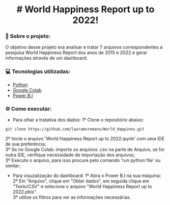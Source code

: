<h1 align="center"> # World Happiness Report up to 2022! </h1>

### :round_pushpin: <strong>Sobre o projeto:</strong>

O objetivo desse projeto era analisar e tratar 7 arquivos correspondentes a pesquisa World Happiness Report dos anos de 2015 e 2022 e gerar informações através de um dashboard.

### :computer: <strong>Tecnologias utilizadas:</strong>
- [Python](https://www.python.org/)
- [Google Colab](https://colab.research.google.com/)
- [Power B.I](https://powerbi.microsoft.com/pt-br/)

### :gear: <strong>Como executar:</strong>

- Para olhar a tratativa dos dados:
1º Clone o repositório abaixo:
```shell
git clone https://github.com/lauramsromano/World_Happines.git
```
2º Inicie o arquivo 'World Happiness Report up to 2022.ipynb' com uma IDE de sua preferência; <br/>
3º Se no Google Colab: importe os arquivos .csv na parte de Arquivo, se for outra IDE, verifique necessidade de importação dos arquivos; <br/>
3º Execute o arquivo, para isso procure pelo comando 'run python file' ou similar; <br/>

- Para visuzalização do dashboard:
1º Abra o Power B.I na sua máquina; <br/>
2º Em "Arquivo", clique em "Obter dados", em seguida clique em "Texto/CSV" e selecione o arquivo "World Happiness Report up to 2022.pbix" <br/>
3º utilize os filtros para ver as informações necessárias.
